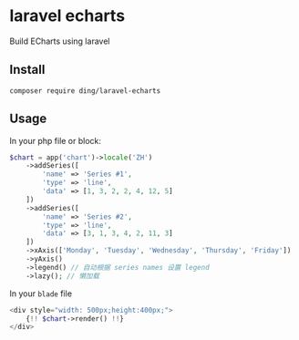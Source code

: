 # laravel echarts

Build ECharts using laravel

## Install

```
composer require ding/laravel-echarts
```



## Usage

In your php file or block:
```php
$chart = app('chart')->locale('ZH')
    ->addSeries([
        'name' => 'Series #1',
        'type' => 'line',
        'data' => [1, 3, 2, 2, 4, 12, 5]
    ])
    ->addSeries([
        'name' => 'Series #2',
        'type' => 'line',
        'data' => [3, 1, 3, 4, 2, 11, 3]
    ])
    ->xAxis(['Monday', 'Tuesday', 'Wednesday', 'Thursday', 'Friday'])
    ->yAxis()
    ->legend() // 自动根据 series names 设置 legend
    ->lazy(); // 懒加载

```

In your `blade` file

```php
<div style="width: 500px;height:400px;">
    {!! $chart->render() !!}
</div>
```